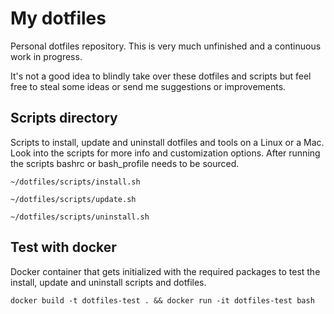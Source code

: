 # My dotfiles
Personal dotfiles repository. This is very much unfinished and a continuous work in progress.

It's not a good idea to blindly take over these dotfiles and scripts but feel free to steal some
ideas or send me suggestions or improvements.

## Scripts directory
Scripts to install, update and uninstall dotfiles and tools on a Linux or a Mac. Look into the
scripts for more info and customization options. After running the scripts bashrc or bash_profile
needs to be sourced.

`~/dotfiles/scripts/install.sh`

`~/dotfiles/scripts/update.sh`

`~/dotfiles/scripts/uninstall.sh`

## Test with docker
Docker container that gets initialized with the required packages to test the install, update and
uninstall scripts and dotfiles.

`docker build -t dotfiles-test . && docker run -it dotfiles-test bash`
